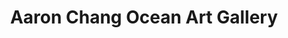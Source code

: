 ---
title: "Aaron Chang Ocean Art Gallery"
url: /san-diego/aaron-chang-ocean-art-gallery/
shop: art
---